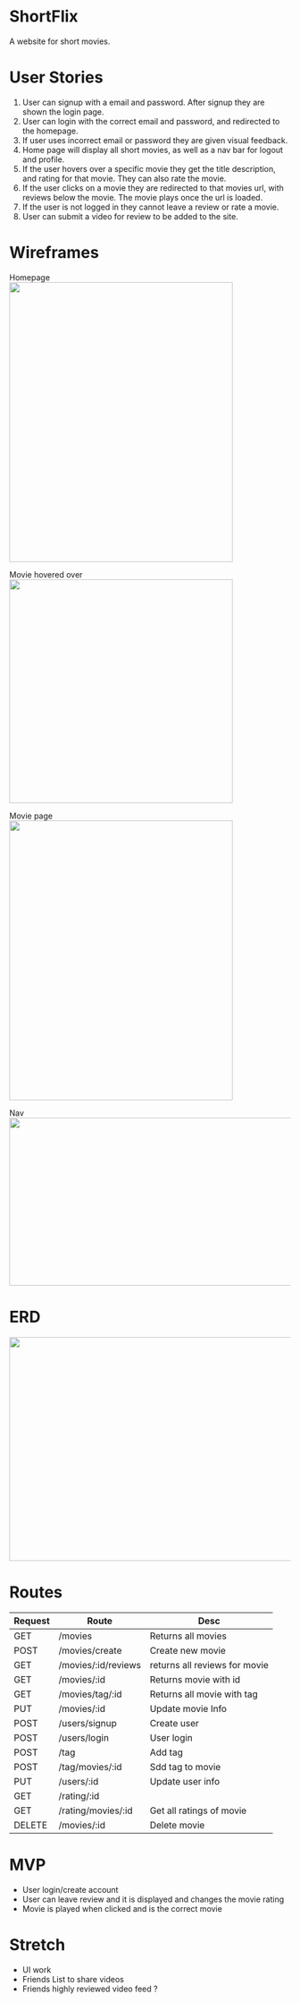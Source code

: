 # ShortFlix

A website for short movies.

# User Stories

1. User can signup with a email and password. After signup they are shown the login page.
2. User can login with the correct email and password, and redirected to the homepage. 
3. If user uses incorrect email or password they are given visual feedback.
4. Home page will display all short movies, as well as a nav bar for logout and profile.
5. If the user hovers over a specific movie they get the title description, and rating for that movie. They can also rate the movie.
7. If the user clicks on a movie they are redirected to that movies url, with reviews below the movie. The movie plays once the url is loaded.
8. If the user is not logged in they cannot leave a review or rate a movie.
9. User can submit a video for review to be added to the site.


# Wireframes

Homepage<br/>
<img src='https://i.imgur.com/fnp4146.png' width='400px' height='500px' />

Movie hovered over<br />
<img src='https://i.imgur.com/nbiPJm1.png' width='400px' height=400px />

Movie page <br/>
<img src='https://i.imgur.com/iKPTW9R.png' width='400px' height='500px' />

Nav <br />
<img src='https://i.imgur.com/6JGIyae.png' width='600px' height='300px' />

# ERD

<img src='https://i.imgur.com/4XFqISn.png' width='900px' height='400px' />

# Routes

Request|Route|Desc
-----|----|--
GET|/movies|Returns all movies
POST|/movies/create| Create new movie
GET|/movies/:id/reviews| returns all reviews for movie
GET|/movies/:id| Returns movie with id
GET|/movies/tag/:id| Returns all movie with tag
PUT|/movies/:id| Update movie Info
POST|/users/signup| Create user
POST|/users/login| User login
POST|/tag| Add tag
POST|/tag/movies/:id | Sdd tag to movie
PUT|/users/:id|Update user info
GET|/rating/:id| | Get rating
GET|/rating/movies/:id| Get all ratings of movie
DELETE|/movies/:id|Delete movie

# MVP

* User login/create account
* User can leave review and it is displayed and changes the movie rating
* Movie is played when clicked and is the correct movie

# Stretch

* UI work
* Friends List to share videos
* Friends highly reviewed video feed ?
